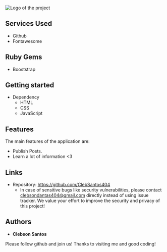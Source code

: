 ![Logo of the project](https://scontent.xx.fbcdn.net/v/t1.15752-9/376381970_213973428340423_1461731975688425664_n.png?stp=dst-png_p403x403&_nc_cat=107&ccb=1-7&_nc_sid=aee45a&_nc_ohc=jhQvUNqZhb0AX9RlQ2T&_nc_ad=z-m&_nc_cid=0&_nc_ht=scontent.xx&oh=03_AdSFUEMd8t_CV5pKocJ_BuwAWJpEvKUyEPTe8gNZ3BgvHQ&oe=6527F472)


## Services Used

* Github
* Fontawesome

## Ruby Gems

* Booststrap


## Getting started

* Dependency
  - HTML  
  - CSS
  - JavaScript

## Features

The main features of the application are:
 - Publish Posts.
 - Learn a lot of information <3


## Links
  - Repository: https://github.com/ClebSantos404
    - In case of sensitive bugs like security vulnerabilities, please contact
      clebsondantas404@gmail.com directly instead of using issue tracker. We value your effort
      to improve the security and privacy of this project!


  ## Authors

  * **Clebson Santos** 

  Please follow github and join us!
  Thanks to visiting me and good coding!

